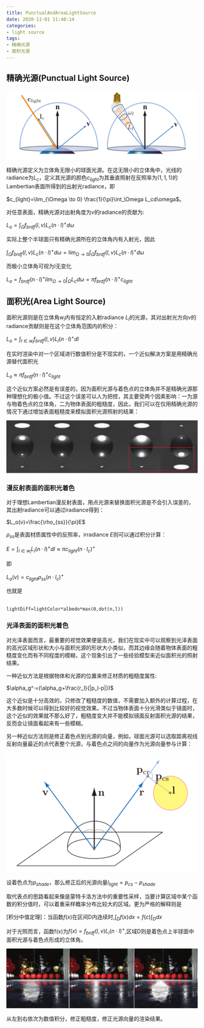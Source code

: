 ```yaml
---
title: PunctualAndAreaLightSource
date: 2020-11-01 11:40:14
categories: 
- light source
tags: 
- 精确光源
- 面积光源
---
```



## 精确光源(Punctual Light Source)

![punctual](LocalIllumination/PunctualAndArea.png)

精确光源定义为立体角无限小的球面光源。在这无限小的立体角中，光线的radiance为$L_c$，定义其光源的颜色$c_{light}$为其垂直照射在反照率为$(1,1,1)$的Lambertian表面所得到的出射光radiance，即

$c_{light}=\lim_{\Omega \to 0} \frac{1}{\pi}\int_\Omega L_cd\omega$。

对任意表面，精确光源对出射角度为$v$的radiance的贡献为:

$L_o=\int_\Omega f_{brdf}(l,v)L_c(n ·l)^+d\omega$

实际上整个半球面只有精确光源所在的立体角内有入射光，因此

$\int_\Omega f_{brdf}(l,v)L_c(n ·l)^+d\omega=\lim_{\Omega \to 0}\int_\Omega f_{brdf}(l,v)L_c(n ·l)^+d\omega$

而极小立体角可视为l无变化

$L_o=f_{brdf}(n ·l)^+lim_{\Omega \to 0}\int_\Omega L_cd\omega=\pi f_{brdf}(n ·l)^+c_{light}$

## 面积光(Area Light Source)
面积光源则是在立体角$w_l$内有恒定的入射radiance $L_l$的光源，其对出射光方向$v$的radiance贡献则是在这个立体角范围内的积分：

$L_o=\int_{l \in w_l} f_{brdf}(l,v)L_l(n ·l)^+dl$

在实时渲染中对一个区域进行数值积分是不现实的，一个近似解决方案是用精确光源替代面积光

$L_o \approx \pi f_{brdf}(n ·l)^+c_{light}$


这个近似方案必然是有误差的，因为面积光源与着色点的立体角并不是精确光源那种理想化的极小值。不过这个误差可以人为把控，其主要受两个因素影响：一为源与物着色点的立体角，二为物体表面的粗糙度，因此，我们可以在仅用精确光源的情况下通过增加表面粗糙度来模拟面积光源照射的结果：

![roughsurface](LocalIllumination/PunctualLightRoughnessSurface.png)

### 漫反射表面的面积光着色

对于理想Lambertian漫反射表面，用点光源来替换面积光源是不会引入误差的，其出射radiance可以通过iradiance得到：

$L_o(v)=\frac{\rho_{ss}}{\pi}E$

$\rho_{ss}$是表面材质属性中的反照率，irradiance $E$则可以通过积分计算：

$E=\int_{l\in w_l} L_l(n·l)^+dl \approx \pi c_{light}(n·l_c)^+$

即

$L_o(v)=c_{light}\rho_{ss} (n·l_c)^+$

也就是

```CG

lightDiff=lightColor*albedo*max(0,dot(n,l))

```

### 光泽表面的面积光着色

对光泽表面而言，最重要的视觉效果便是高光，我们在现实中可以观察到光泽表面的高光区域形状和大小与面积光源的形状大小类似，而其边缘会随着物体表面的粗糙度变化而有不同程度的模糊，这个现象引出了一些经验模型来近似面积光的照射结果。

一种近似方法是根据物体和光源的位置来修正材质的粗糙度属性:

$\alpha_g^·=(\alpha_g+\frac{r_l}{|p_l-p|})$

这个近似是十分高效的，只修改了粗糙度的数值，不需要加入额外的计算过程，在大多数时候可以得到比较好的视觉效果。不过当物体表面十分光滑类似于镜面时，这个近似的效果就不那么好了，粗糙度变大并不能模拟镜面反射面积光源的结果，反而会让镜面看起来有一些模糊。

另一种近似方法则是修正着色点到光源的向量，例如，球面光源可以选取距离视线反射向量最近的点代表整个光源，与着色点之间的向量作为光源向量参与计算：

![MRP](LocalIllumination/MostRepresentativePoint.png)

设着色点为$p_{shade}$，那么修正后的光源向量$l_{light}=p_{cs}-p_{shade}$

取代表点的思路看起来像是蒙特卡洛方法中的重要性采样，当要计算区域中某个函数的积分值时，可以着重采样概率分布比较大的区域。更为严格的解释则是

[积分中值定理]：当函数$f(x)$在区间D内连续时,$\int_D f(x)dx=f(c)\int_D dx$

对于光照而言，函数f(x)为$f(x)=f_{brdf}(l,v)L_i(n·l)^+$,区域D则是着色点上半球面中面积光源与着色点形成的立体角。

![GlossySurfaceAreaLight](LocalIllumination/GlossySurfaceAreaLight.png)

从左到右依次为数值积分，修正粗糙度，修正光源向量的渲染结果。